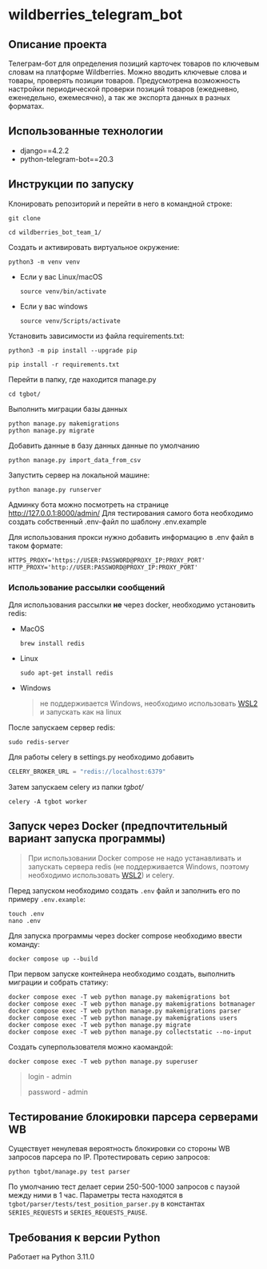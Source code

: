# wildberries_telegram_bot

## Описание проекта

Телеграм-бот для определения позиций карточек товаров по ключевым словам на платформе Wildberries. Можно вводить ключевые слова и товары, проверять позиции товаров. Предусмотрена возможность настройки периодической проверки позиций товаров (ежедневно, еженедельно, ежемесячно), а так же экспорта данных в разных форматах.

## Использованные технологии
- django==4.2.2
- python-telegram-bot==20.3

## Инструкции по запуску
Клонировать репозиторий и перейти в него в командной строке:

```
git clone
```

```
cd wildberries_bot_team_1/
```

Cоздать и активировать виртуальное окружение:

```
python3 -m venv venv
```

* Если у вас Linux/macOS

    ```
    source venv/bin/activate
    ```

* Если у вас windows

    ```
    source venv/Scripts/activate
    ```

Установить зависимости из файла requirements.txt:

```
python3 -m pip install --upgrade pip
```

```
pip install -r requirements.txt
```

Перейти в папку, где находится manage.py
```
cd tgbot/
```

Выполнить миграции базы данных
```
python manage.py makemigrations
python manage.py migrate
```

Добавить данные в базу данных данные по умолчанию
```
python manage.py import_data_from_csv
```

Запустить сервер на локальной машине:
```
python manage.py runserver
```
Админку бота можно посмотреть на странице http://127.0.0.1:8000/admin/
Для тестирования самого бота необходимо создать собственный .env-файл по шаблону .env.example

Для использования прокси нужно добавить информацию в .env файл в таком формате:
```dotenv
HTTPS_PROXY='https://USER:PASSWORD@PROXY_IP:PROXY_PORT'
HTTP_PROXY='http://USER:PASSWORD@PROXY_IP:PROXY_PORT'
```


### Использование рассылки сообщений
Для использования рассылки **не** через docker, необходимо установить redis:
- MacOS
  ```commandline
  brew install redis
  ```
- Linux
  ```commandline
  sudo apt-get install redis
  ```
- Windows

  > не поддерживается Windows, необходимо использовать [WSL2](https://learn.microsoft.com/en-us/windows/wsl/install)
  и запускать как на linux

После запускаем сервер redis:
```commandline
sudo redis-server
```
Для работы celery в settings.py необходимо добавить
```python
CELERY_BROKER_URL = "redis://localhost:6379"
```
Затем запускаем celery из папки _tgbot/_
```commandline
celery -A tgbot worker
```

## Запуск через Docker (предпочтительный вариант запуска программы)
> При использовании Docker compose не надо устанавливать и запускать сервера redis
(не поддерживается Windows, поэтому необходимо использовать [WSL2](https://learn.microsoft.com/en-us/windows/wsl/install))
и celery.

Перед запуском необходимо создать `.env` файл и заполнить его по примеру `.env.example`:
```commandline
touch .env
nano .env
```
Для запуска программы через docker compose необходимо ввести команду:
```commandline
docker compose up --build
```
При первом запуске контейнера необходимо создать, выполнить миграции и собрать статику:
```commandline
docker compose exec -T web python manage.py makemigrations bot
docker compose exec -T web python manage.py makemigrations botmanager
docker compose exec -T web python manage.py makemigrations parser
docker compose exec -T web python manage.py makemigrations users
docker compose exec -T web python manage.py migrate
docker compose exec -T web python manage.py collectstatic --no-input
```
Создать суперпользователя можно каомандой:
```commandline
docker compose exec -T web python manage.py superuser
```
> login - admin
>
> password - admin


## Тестирование блокировки парсера серверами WB
Существует ненулевая вероятность блокировки со стороны WB запросов парсера по IP.
Протестировать серию запросов:
```commandline
python tgbot/manage.py test parser
```

По умолчанию тест делает серии 250-500-1000 запросов с паузой между ними в 1 час.
Параметры теста находятся в ```tgbot/parser/tests/test_position_parser.py``` в константах ```SERIES_REQUESTS``` и ```SERIES_REQUESTS_PAUSE```.


## Требования к версии Python
Работает на Python 3.11.0
